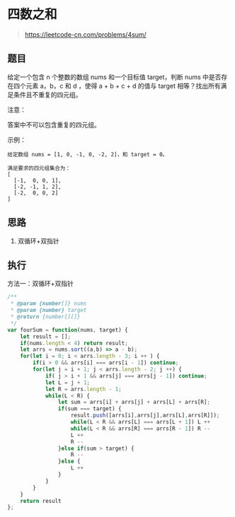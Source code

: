 # 四数之和
> https://leetcode-cn.com/problems/4sum/

## 题目

给定一个包含 n 个整数的数组 nums 和一个目标值 target，判断 nums 中是否存在四个元素 a，b，c 和 d ，使得 a + b + c + d 的值与 target 相等？找出所有满足条件且不重复的四元组。

注意：

答案中不可以包含重复的四元组。

示例：

```
给定数组 nums = [1, 0, -1, 0, -2, 2]，和 target = 0。

满足要求的四元组集合为：
[
  [-1,  0, 0, 1],
  [-2, -1, 1, 2],
  [-2,  0, 0, 2]
]
```

## 思路

1. 双循环+双指针

## 执行

方法一：双循环+双指针

```javascript
/**
 * @param {number[]} nums
 * @param {number} target
 * @return {number[][]}
 */
var fourSum = function(nums, target) {
    let result = [];
    if(nums.length < 4) return result;
    let arrs = nums.sort((a,b) => a - b);
    for(let i = 0; i < arrs.length - 3; i ++ ) {
        if(i > 0 && arrs[i] === arrs[i - 1]) continue;
        for(let j = i + 1; j < arrs.length - 2; j ++) {
            if( j > i + 1 && arrs[j] === arrs[j - 1]) continue;
            let L = j + 1;
            let R = arrs.length - 1;
            while(L < R) {
                let sum = arrs[i] + arrs[j] + arrs[L] + arrs[R];
                if(sum === target) {
                    result.push([arrs[i],arrs[j],arrs[L],arrs[R]]);
                    while(L < R && arrs[L] === arrs[L + 1]) L ++
                    while(L < R && arrs[R] === arrs[R - 1]) R --
                    L ++
                    R --
                }else if(sum > target) {
                    R --
                }else {
                    L ++
                }
            }
        }
    }
    return result
};
```